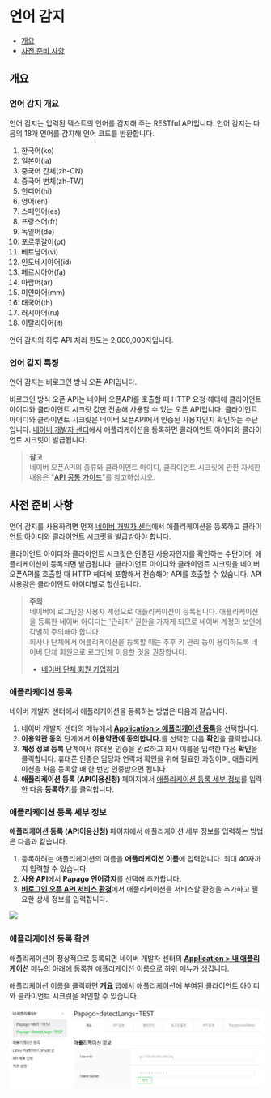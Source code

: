 # 언어 감지

- [개요](#개요)
- [사전 준비 사항](#사전-준비-사항)

## 개요

### 언어 감지 개요

언어 감지는 입력된 텍스트의 언어를 감지해 주는 RESTful API입니다. 언어 감지는 다음의 18개 언어를 감지해 언어 코드를 반환합니다.

1. 한국어(ko)
2. 일본어(ja)
3. 중국어 간체(zh-CN)
4. 중국어 번체(zh-TW)
5. 힌디어(hi)
6. 영어(en)
7. 스페인어(es)
8. 프랑스어(fr)
9. 독일어(de)
10. 포르투갈어(pt)
11. 베트남어(vi)
12. 인도네시아어(id)
13. 페르시아어(fa)
14. 아랍어(ar)
15. 미얀마어(mm)
16. 태국어(th)
17. 러시아어(ru)
18. 이탈리아어(it)

언어 감지의 하루 API 처리 한도는 2,000,000자입니다.

### 언어 감지 특징

언어 감지는 비로그인 방식 오픈 API입니다.

비로그인 방식 오픈 API는 네이버 오픈API를 호출할 때 HTTP 요청 헤더에 클라이언트 아이디와 클라이언트 시크릿 값만 전송해 사용할 수 있는 오픈 API입니다. 클라이언트 아이디와 클라이언트 시크릿은 네이버 오픈API에서 인증된 사용자인지 확인하는 수단입니다. [네이버 개발자 센터](https://developers.naver.com/)에서 애플리케이션을 등록하면 클라이언트 아이디와 클라이언트 시크릿이 발급됩니다.

> **참고**  
> 네이버 오픈API의 종류와 클라이언트 아이디, 클라이언트 시크릿에 관한 자세한 내용은 "[API 공통 가이드](https://developers.naver.com/docs/common/openapiguide/)"를 참고하십시오.

## 사전 준비 사항

언어 감지를 사용하려면 먼저 [네이버 개발자 센터](https://developers.naver.com/)에서 애플리케이션을 등록하고 클라이언트 아이디와 클라이언트 시크릿을 발급받아야 합니다.

클라이언트 아이디와 클라이언트 시크릿은 인증된 사용자인지를 확인하는 수단이며, 애플리케이션이 등록되면 발급됩니다. 클라이언트 아이디와 클라이언트 시크릿을 네이버 오픈API를 호출할 때 HTTP 헤더에 포함해서 전송해야 API를 호출할 수 있습니다. API 사용량은 클라이언트 아이디별로 합산됩니다.

> **주의**  
> 네이버에 로그인한 사용자 계정으로 애플리케이션이 등록됩니다. 애플리케이션을 등록한 네이버 아이디는 '관리자' 권한을 가지게 되므로 네이버 계정의 보안에 각별히 주의해야 합니다.  
> 회사나 단체에서 애플리케이션을 등록할 때는 추후 키 관리 등이 용이하도록 네이버 단체 회원으로 로그인해 이용할 것을 권장합니다.
> - [네이버 단체 회원 가입하기](https://nid.naver.com/group/commonAction.nhn?m=viewTerms)

### 애플리케이션 등록

네이버 개발자 센터에서 애플리케이션을 등록하는 방법은 다음과 같습니다.

1. 네이버 개발자 센터의 메뉴에서 [**Application &gt; 애플리케이션 등록**](https://developers.naver.com/apps/#/wizard/register)을 선택합니다.
2. **이용약관 동의** 단계에서 **이용약관에 동의합니다.**<!-- -->를 선택한 다음 **확인**을 클릭합니다.
3. **계정 정보 등록** 단계에서 휴대폰 인증을 완료하고 회사 이름을 입력한 다음 **확인**을 클릭합니다. 휴대폰 인증은 담당자 연락처 확인을 위해 필요한 과정이며, 애플리케이션을 처음 등록할 때 한 번만 인증받으면 됩니다.
4. **애플리케이션 등록 (API이용신청)** 페이지에서 [애플리케이션 등록 세부 정보](#애플리케이션-등록-세부-정보)를 입력한 다음 **등록하기**를 클릭합니다.
### 애플리케이션 등록 세부 정보

**애플리케이션 등록 (API이용신청)** 페이지에서 애플리케이션 세부 정보를 입력하는 방법은 다음과 같습니다.

1. 등록하려는 애플리케이션의 이름을 **애플리케이션 이름**에 입력합니다. 최대 40자까지 입력할 수 있습니다.
2. **사용 API**에서 **Papago 언어감지**를 선택해 추가합니다.
3. [**비로그인 오픈 API 서비스 환경**](https://developers.naver.com/docs/common/openapiguide/appregister.md#비로그인-오픈-api-서비스-환경)에서 애플리케이션을 서비스할 환경을 추가하고 필요한 상세 정보를 입력합니다.

![](images/papago-detectlangs-01.png)

### 애플리케이션 등록 확인

애플리케이션이 정상적으로 등록되면 네이버 개발자 센터의 [**Application &gt; 내 애플리케이션**](https://developers.naver.com/apps/#/list) 메뉴의 아래에 등록한 애플리케이션 이름으로 하위 메뉴가 생깁니다.

애플리케이션 이름을 클릭하면 **개요** 탭에서 애플리케이션에 부여된 클라이언트 아이디와 클라이언트 시크릿을 확인할 수 있습니다.

![](images/papago-detectlangs-02.png)
